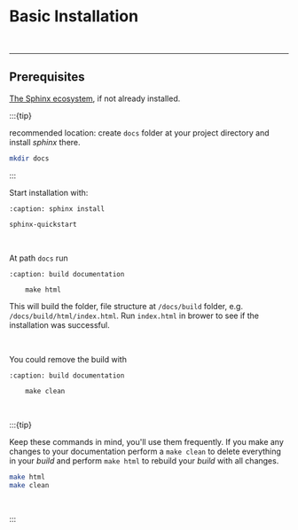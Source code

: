 # Basic Installation
<br>

***

## Prerequisites

[The Sphinx ecosystem](http://www.sphinx-doc.org/), if not already installed.

:::{tip} 

recommended location: create `docs` folder at your project directory and install *sphinx* there.

```bash
mkdir docs
```

:::

Start installation with:

```{code-block}
:caption: sphinx install

sphinx-quickstart
```

<br>

At path `docs` run

```{code-block}
:caption: build documentation

    make html
```

This will build the folder, file structure at `/docs/build` folder, e.g. `/docs/build/html/index.html`. Run `index.html` in brower to see if the installation was successful.

<br>

You could remove the build with

```{code-block}
:caption: build documentation

    make clean
```

<br>

:::{tip} 

Keep these commands in mind, you'll use them frequently. If you make any changes to your documentation perform a `make clean` to delete everything in your *build* and perform `make html` to rebuild your *build* with all changes.

```bash
make html
make clean
```

<br>

:::




